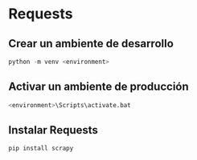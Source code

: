 # Requests

## Crear un ambiente de desarrollo

```py
python -m venv <environment>
```

## Activar un ambiente de producción

```py
<environment>\Scripts\activate.bat
```

## Instalar Requests

```py
pip install scrapy
```
